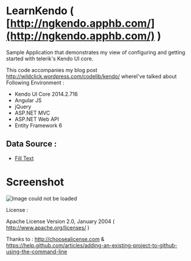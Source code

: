 LearnKendo ( [http://ngkendo.apphb.com/](http://ngkendo.apphb.com/)  )
==========

Sample Application that demonstrates my view of configuring and getting started with telerik's Kendo UI core.

This code accompanies my blog post http://wildclick.wordpress.com/codelib/kendo/ whereI've talked about 
Following Environment :

- Kendo UI Core 2014.2.716
- Angular JS
- jQuery
- ASP.NET MVC
- ASP.NET Web API
- Entity Framework 6

## Data Source :
- [Fill Text](http://www.filltext.com/?rows=10&id={index}&name={firstName})

# Screenshot

![Image could not be loaded](http://i.imgur.com/5bO2y9z.png)

License : 

Apache License Version 2.0, January 2004 
( http://www.apache.org/licenses/ )


Thanks to : 
http://choosealicense.com &
https://help.github.com/articles/adding-an-existing-project-to-github-using-the-command-line
